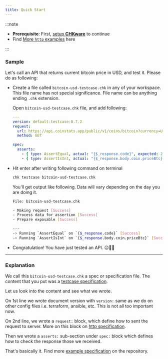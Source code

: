 ```yaml
---
title: Quick Start
---
```


:::note

- **Prerequisite**: First, [setup **CHKware**](/docs/setup) to continue
- Find [More `http` examples](/docs/examples/fetch-examples) here

:::

### Sample

Let's call an API that returns current bitcoin price in USD, and test it. Please do as following:

- Create a file called `bitcoin-usd-testcase.chk` in any of your workspace. This file name has not special significance. File name can be anything ending `.chk` extension.

  Open `bitcoin-usd-testcase.chk` file, and add following:

  ```yaml
  ---
  version: default:testcase:0.7.2
  request:
    url: https://api.coinstats.app/public/v1/coins/bitcoin?currency=USD
    method: GET

  spec:
    asserts:
      - { type: AssertEqual, actual: "{$_response.code}", expected: 200 }
      - { type: AssertIsInt, actual: "{$_response.body.coin.priceBtc}" }
  ```

- Hit enter after writing following command on terminal

  ```bash
  chk testcase bitcoin-usd-testcase.chk
  ```

  You'll get output like following. Data will vary depending on the day you are doing it.

  ```bash
  File: bitcoin-usd-testcase.chk

  - Making request [Success]
  - Process data for assertion [Success]
  - Prepare exposable [Success]

  ---
  -> Running `AssertEqual` on `{$_response.code}` [Success]
  -> Running `AssertIsInt` on `{$_response.body.coin.priceBtc}` [Success]
  ```

- Congratulation! You have just tested an API. :wink::tada::confetti_ball:

---

### Explanation

We call this `bitcoin-usd-testcase.chk` a spec or specification file. The content that you put was a [testcase specification](/docs/references/testcase-reference).

Let us look into the content and see what we wrote.

On 1st line we wrote document version with `version:` same as we do on other config files i.e. terraform, ansible, etc. This is not all too important now.

On 2nd line, we wrote a `request:` block, which define how to sent the request to server. More on this block on [http specification](/docs/references/http-reference).

Then we wrote a `asserts:` sub-section under `spec:` block which defines how to check the response those we received.

That's basically it. Find more [example specification](https://github.com/chkware/cli/tree/main/tests/resources/storage/sample_config) on the repository.
